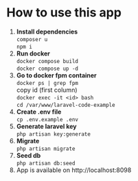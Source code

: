 # How to use this app

1. **Install dependencies**  
   `composer u`  
   `npm i`
2. **Run docker**  
   `docker compose build`  
   `docker compose up -d`
3. **Go to docker fpm container**  
   `docker ps | grep fpm`  
   copy id (first column)  
   `docker exec -it <id> bash`  
   `cd /var/www/laravel-code-example`
4. **Create .env file**  
   `cp .env.example .env`
5. **Generate laravel key**  
   `php artisan key:generate`
6. **Migrate**  
   `php artisan migrate`
7. **Seed db**  
   `php artisan db:seed`
8. App is available on http://localhost:8098

